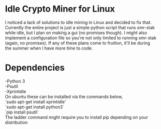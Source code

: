 # Idle Crypto Miner for Linux
I noticed a lack of solutions to idle mining in Linux and decided to fix that. Currently the entire project is just a simple python script that runs xmr-stak while idle, but I plan on making a gui (no promises though). I might also implement a configuration file so you're not only limited to running xmr-stak (again, no promises). If any of these plans come to fruition, it'll be during the summer when I have more time to code.
<h1> Dependencies </h1>
  -Python 3 <br>
  -Psutil <br>
  -Xprintidle <br>
  On ubuntu these can be installed via the commands below,<br>
  `sudo apt-get install xprintidle' <br>
  `sudo apt-get install python3` <br>
  `pip install psutil` <br>
  The ladder command might require you to install pip depending on your distribution
